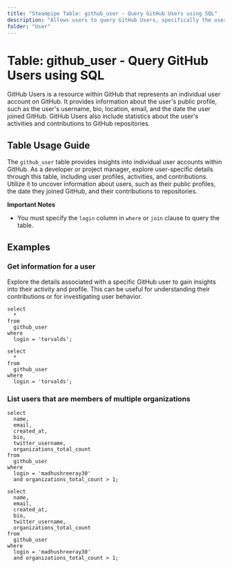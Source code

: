 ```yaml
---
title: "Steampipe Table: github_user - Query GitHub Users using SQL"
description: "Allows users to query GitHub Users, specifically the user profiles, providing insights into user activities and contributions."
folder: "User"
---
```


# Table: github_user - Query GitHub Users using SQL

GitHub Users is a resource within GitHub that represents an individual user account on GitHub. It provides information about the user's public profile, such as the user's username, bio, location, email, and the date the user joined GitHub. GitHub Users also include statistics about the user's activities and contributions to GitHub repositories.

## Table Usage Guide

The `github_user` table provides insights into individual user accounts within GitHub. As a developer or project manager, explore user-specific details through this table, including user profiles, activities, and contributions. Utilize it to uncover information about users, such as their public profiles, the date they joined GitHub, and their contributions to repositories.

**Important Notes**
- You must specify the `login` column in `where` or `join` clause to query the table.

## Examples

### Get information for a user
Explore the details associated with a specific GitHub user to gain insights into their activity and profile. This can be useful for understanding their contributions or for investigating user behavior.

```sql+postgres
select
  *
from
  github_user
where
  login = 'torvalds';
```

```sql+sqlite
select
  *
from
  github_user
where
  login = 'torvalds';
```

### List users that are members of multiple organizations

```sql+postgres
select
  name,
  email,
  created_at,
  bio,
  twitter_username,
  organizations_total_count
from
  github_user
where
  login = 'madhushreeray30'
  and organizations_total_count > 1;
```

```sql+sqlite
select
  name,
  email,
  created_at,
  bio,
  twitter_username,
  organizations_total_count
from
  github_user
where
  login = 'madhushreeray30'
  and organizations_total_count > 1;
```
